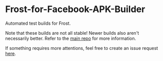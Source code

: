 # Frost-for-Facebook-APK-Builder
Automated test builds for Frost.

Note that these builds are not all stable! Newer builds also aren't necessarily better.
Refer to the [main repo](https://github.com/AllanWang/Frost-for-Facebook) for more information.

If something requires more attentions, feel free to create an issue request [here](https://github.com/AllanWang/Frost-for-Facebook/issues).
